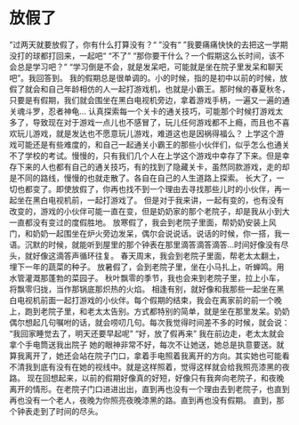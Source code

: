 # 放假了
”过两天就要放假了，你有什么打算没有？“
”没有“
”我要痛痛快快的去把这一学期没打的球都打回来，一起吧“
“不了”
“那你要干什么？一个假期这么长时间，该不会总是学习吧？”
“学习倒是不会，就是发呆吧，可能就是坐在院子里发呆和聊天吧”。我回答到。
我的假期总是很单调的。小的时候，指的是初中以前的时候，放假了就会和自己年龄相仿的人一起打游戏机，也就是小霸王。那时候的春夏秋冬，只要是有假期，我们就会围坐在黑白电视机旁边，拿着游戏手柄，一遍又一遍的通关魂斗罗，忍者神龟... 认真探索每一个关卡的通关技巧，可能那个时候打游戏太多了，导致现在对于游戏一点儿也不感冒了，玩儿任何游戏都不上瘾，而且也不喜欢玩儿游戏，就是发达也不愿意玩儿游戏，难道这也是因祸得福么？
上学这个游戏可能还是有些难度的，和自己一起通关小霸王的那些小伙伴们，似乎怎么也通关不了学校的考试。慢慢的，只有我们几个人在上学这个游戏中幸存了下来。但是幸存下来的人也都有自己的通关技巧，有的找到了隐藏关卡，虽然同款游戏，走的却是不同的路线，慢慢的也就走散了。各自在自己的人生道路上探索。
长大了，一切也都变了。即使放假了，你再也找不到一个理由去寻找那些儿时的小伙伴，再一起坐在黑白电视机前，一起打游戏了。
但是对于我来讲，一起有变的，也有没有改变的，游戏的小伙伴可能一直在变，但是奶奶家的那个老院子，却是我从小到大一直都没有变过的度假胜地。
放寒假了，我会到老院子里面，帮奶奶安装上风门，和奶奶一起围坐在炉火旁边发呆，偶尔会说说话。说话的时候，你一搭，我一语。沉默的时候，就能听到屋里的那个钟表在那里滴答滴答滴答...时间好像没有尽头，就好像这滴答声循环往复。
春天周末，我会到老院子里面，帮老太太翻土，埋下一年的蔬菜的种子。
放暑假了，会到老院子里，坐在小马扎上，听蝉鸣。用水管灌溉那蓬勃的菜园子。
秋叶飘零的季节，我也会来到老院子里，拉上小车，将飘零归拢，当作那锅底那炽热的火焰。
相逢有别，就好像和我那些一起坐在黑白电视机前面一起打游戏的小伙伴。每个假期的结束，我会在离家前的前一个晚上，跑到老院子里，和老太太告别。方式都特别的简单，就是坐在那里发呆。奶奶偶尔想起几句嘱咐的话，就会唠叨几句。每次我觉得时间差不多的时候，就会说：
“我回家睡觉去了，明天还要早起呢”
“好，放了假再来”
我在前边走，老太太就会拿个手电筒送我出院子
她的眼神非常不好，每次不让她送，她总是执意要送。就算我离开了，她还会站在院子门口，拿着手电照着我离开的方向。其实她也可能看不清我到底有没有在她的视线中。就是这样照着，觉得这样就会给我照亮漆黑的夜路。
现在回想起来，以前的假期好像真的好短，好像只有我奔向老院子，和夜晚离开的情形。在老院子门口进进出出，直到再也没有一个理由去到老院子，也直到再也没有一个老人，夜晚为你照亮夜晚漆黑的路。直到再也没有假期。
直到，那个钟表走到了时间的尽头。